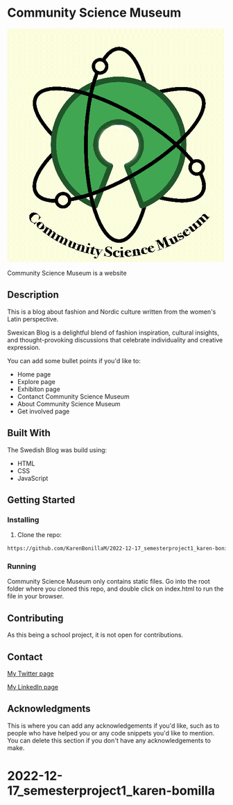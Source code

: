 # Community Science Museum

![image](./images/logo.png)

Community Science Museum is a website

## Description

This is a blog about fashion and Nordic culture written from the women's Latin perspective.

Swexican Blog is a delightful blend of fashion inspiration, cultural insights, and thought-provoking discussions that celebrate individuality and creative expression.

You can add some bullet points if you'd like to:

- Home page
- Explore page
- Exhibiton page
- Contanct Community Science Museum
- About Community Science Museum
- Get involved page

## Built With

The Swedish Blog was build using:

- HTML
- CSS
- JavaScript

## Getting Started

### Installing

1. Clone the repo:

```bash
https://github.com/KarenBonillaM/2022-12-17_semesterproject1_karen-bonilla.git
```

### Running

Community Science Museum only contains static files.
Go into the root folder where you cloned this repo, and double click on index.html to run the file in your browser.

## Contributing

As this being a school project, it is not open for contributions.

## Contact

[My Twitter page](www.twitter.com)

[My LinkedIn page](www.linkedin.com)

## Acknowledgments

This is where you can add any acknowledgements if you'd like, such as to people who have helped you or any code snippets you'd like to mention. You can delete this section if you don't have any acknowledgements to make.

# 2022-12-17_semesterproject1_karen-bomilla
